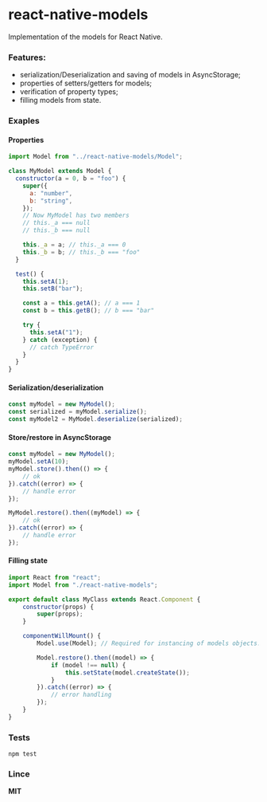 # react-native-models
Implementation of the models for React Native.

### Features:
- serialization/Deserialization and saving of models in AsyncStorage;
- properties of setters/getters for models;
- verification of property types;
- filling models from state.

### Exaples

#### Properties
```javascript
import Model from "../react-native-models/Model";

class MyModel extends Model {
  constructor(a = 0, b = "foo") {
    super({
      a: "number",
      b: "string",
    });
    // Now MyModel has two members
    // this._a === null
    // this._b === null

    this._a = a; // this._a === 0
    this._b = b; // this._b === "foo"
  }

  test() {
    this.setA(1);
    this.setB("bar");

    const a = this.getA(); // a === 1
    const b = this.getB(); // b === "bar"

    try {
      this.setA("1");
    } catch (exception) {
      // catch TypeError
    }
  }
}
```

#### Serialization/deserialization
```javascript
const myModel = new MyModel();
const serialized = myModel.serialize();
const myModel2 = MyModel.deserialize(serialized);
```

#### Store/restore in AsyncStorage
```javascript
const myModel = new MyModel();
myModel.setA(10);
myModel.store().then(() => {
    // ok
}).catch((error) => {
    // handle error
});

MyModel.restore().then((myModel) => {
    // ok
}).catch((error) => {
    // handle error
});
```

#### Filling state

```javascript
import React from "react";
import Model from "./react-native-models";

export default class MyClass extends React.Component {
    constructor(props) {
        super(props);
    }

    componentWillMount() {
        Model.use(Model); // Required for instancing of models objects.

        Model.restore().then((model) => {
            if (model !== null) {
                this.setState(model.createState());
            }
        }).catch((error) => {
            // error handling
        });
    }
}
```

### Tests
```
npm test
```

### Lince 
**MIT**
